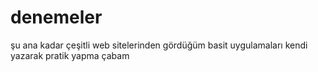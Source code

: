# denemeler
şu ana kadar çeşitli web sitelerinden gördüğüm basit uygulamaları kendi yazarak pratik yapma çabam
